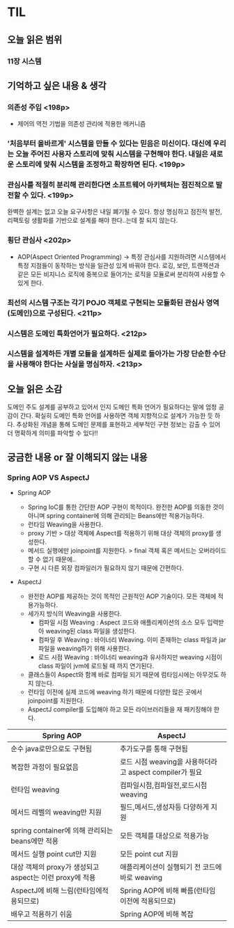 # TIL

## 오늘 읽은 범위

### **11장 시스템**

## 기억하고 싶은 내용 & 생각

### 의존성 주입 <198p>

- 제어의 역전 기법을 의존성 관리에 적용한 메커니즘

### '처음부터 올바르게' 시스템을 만들 수 있다는 믿음은 미신이다. 대신에 우리는 오늘 주어진 사용자 스토리에 맞춰 시스템을 구현해야 한다. 내일은 새로운 스토리에 맞춰 시스템을 조정하고 확장하면 된다. <199p>

### 관심사를 적절히 분리해 관리한다면 소프트웨어 아키텍처는 점진적으로 발전할 수 있다. <199p>

완벽한 설계는 없고 오늘 요구사항은 내일 폐기될 수 있다. 항상 명심하고 점진적 발전, 리팩토링 생활화를 기반으로 설계를 해야 한다..는데 잘 되지 않는다.

### 횡단 관심사 <202p>

- AOP(Aspect Oriented Programming) -> 특정 관심사를 지원하려면 시스템에서 특정 지점들이 동작하는 방식을 일관성 있게 바꿔야 한다.
  로깅, 보안, 트랜잭션과 같은 모든 비지니스 로직에 중복으로 들어가는 로직을 모듈로써 분리하여 사용할 수 있게 한다.

### 최선의 시스템 구조는 각기 POJO 객체로 구현되는 모듈화된 관심사 영역(도메인)으로 구성된다. <211p>

### 시스템은 도메인 특화언어가 필요하다. <212p>

### 시스템을 설계하든 개별 모듈을 설계하든 실제로 돌아가는 가장 단순한 수단을 사용해야 한다는 사실을 명심하자. <213p>

## 오늘 읽은 소감

도메인 주도 설계를 공부하고 있어서 인지 도메인 특화 언어가 필요하다는 말에 엄청 공감이 간다.
확실히 도메인 특화 언어를 사용하면 객체 지향적으로 설계가 가능한 듯 하다. 추상화된 개념을 통해 도메인 문제를 표현하고 세부적인 구현 정보는 감출 수 있어 더 명확하게 의미를 파악할 수 있다!!

## 궁금한 내용 or 잘 이해되지 않는 내용

### Spring AOP VS AspectJ

- Spring AOP

  - Spring IoC를 통한 간단한 AOP 구현이 목적이다. 완전한 AOP를 의동한 것이 아니며 spring container에 의해 관리되는 Beans에만 적용가능하다.
  - 런타임 Weaving을 사용한다.
  - proxy 기반 > 대상 객체에 Aspect를 적용하기 위해 대상 객체의 proxy를 생성한다.
  - 메서드 실행에만 joinpoint를 지원한다. > final 객체 혹은 메서드는 오버라이드할 수 없기 때문에..
  - 구현 시 다른 외장 컴파일러가 필요하지 않기 때문에 간편하다.

- AspectJ
  - 완전한 AOP를 제공하는 것이 목적인 근원적인 AOP 기술이다. 모든 객체에 적용가능하다.
  - 세가지 방식의 Weaving을 사용한다.
    - 컴파일 시점 Weaving : Aspect 코드와 애플리케이션의 소스 모두 입력받아 weaving된 class 파일을 생성한다.
    - 컴파일 후 Weaving : 바이너리 Weaving. 이미 존재하는 class 파일과 jar 파일을 weaving하기 위해 사용한다.
    - 로드 시점 Weaving : 바이너리 weaving과 유사하지만 weaving 시점이 class 파일이 jvm에 로드될 때 까지 연기된다.
  - 클래스들이 Aspect와 함께 바로 컴파일 되기 때문에 럼타임시에는 아무것도 하지 않는다.
  - 런타임 이전에 실제 코드에 weaving 하기 때문에 다양한 많은 곳에서 joinpoint를 지원한다.
  - AspectJ compiler를 도입해야 하고 모든 라이브러리들을 재 패키징해야 한다.

| Spring AOP                                              | AspectJ                                                 |
| ------------------------------------------------------- | ------------------------------------------------------- |
| 순수 java로만으로도 구현됨                              | 추가도구를 통해 구현됨                                  |
| 복잡한 과정이 필요없음                                  | 로드 시점 weaving을 사용하더라고 aspect compiler가 필요 |
| 런타임 weaving                                          | 컴파일시점,컴파일전,로드시점 weaving                    |
| 메서드 레벨의 weaving만 지원                            | 필드,메서드,생성자등 다양하게 지원                      |
| spring container에 의해 관리되는 beans에만 적용         | 모든 객체를 대상으로 적용가능                           |
| 메서드 실행 point cut만 지원                            | 모든 point cut 지원                                     |
| 대상 객체의 proxy가 생성되고 aspect는 이런 proxy에 적용 | 애플리케이션이 실행되기 전 코드에 바로 weaving          |
| AspectJ에 비해 느림(런타임에적용되므로)                 | Spring AOP에 비해 빠름(런타임 이전에 적용되므로)        |
| 배우고 적용하기 쉬움                                    | Spring AOP에 비해 복잡                                  |
